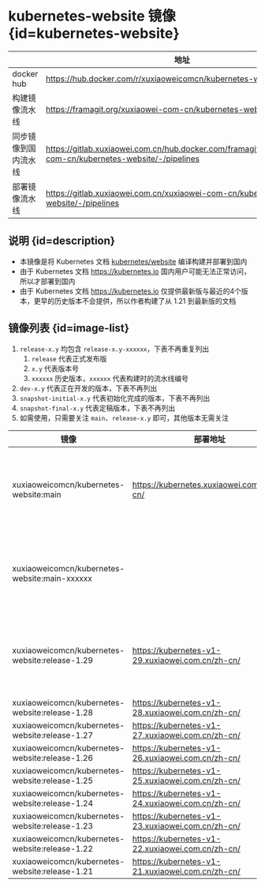 # kubernetes-website 镜像 {id=kubernetes-website}

|            | 地址                                                                                                          |
|------------|-------------------------------------------------------------------------------------------------------------|
| docker hub | https://hub.docker.com/r/xuxiaoweicomcn/kubernetes-website                                                  |
| 构建镜像流水线    | https://framagit.org/xuxiaowei-com-cn/kubernetes-website/-/pipelines                                        |
| 同步镜像到国内流水线 | https://gitlab.xuxiaowei.com.cn/hub.docker.com/framagit.org/xuxiaowei-com-cn/kubernetes-website/-/pipelines |
| 部署镜像流水线    | https://gitlab.xuxiaowei.com.cn/xuxiaowei-com-cn/kubernetes-website/-/pipelines                             |

## 说明 {id=description}

- 本镜像是将 Kubernetes 文档 [kubernetes/website](https://github.com/kubernetes/website) 编译构建并部署到国内
- 由于 Kubernetes 文档 https://kubernetes.io 国内用户可能无法正常访问，所以才部署到国内
- 由于 Kubernetes 文档 https://kubernetes.io 仅提供最新版与最近的4个版本，更早的历史版本不会提供，所以作者构建了从 1.21
  到最新版的文档

## 镜像列表 {id=image-list}

1. `release-x.y` 均包含 `release-x.y-xxxxxx`，下表不再重复列出
    1. `release` 代表正式发布版
    2. `x.y` 代表版本号
    3. `xxxxxx` 历史版本，`xxxxxx` 代表构建时的流水线编号
2. `dev-x.y` 代表正在开发的版本，下表不再列出
3. `snapshot-initial-x.y` 代表初始化完成的版本，下表不再列出
4. `snapshot-final-x.y` 代表定稿版本，下表不再列出
5. 如需使用，只需要关注 `main`、`release-x.y` 即可，其他版本无需关注

| 镜像                                             | 部署地址                                             | 说明                             |
|------------------------------------------------|--------------------------------------------------|--------------------------------|
| xuxiaoweicomcn/kubernetes-website:main         | https://kubernetes.xuxiaowei.com.cn/zh-cn/       | `main` 从源代码的 `main` 分支构建，代表最新版 |
| xuxiaoweicomcn/kubernetes-website:main-xxxxxx  |                                                  | 历史版本，`xxxxxx` 代表构建时的流水线编号      |
| xuxiaoweicomcn/kubernetes-website:release-1.29 | https://kubernetes-v1-29.xuxiaowei.com.cn/zh-cn/ | `release` 代表正式发布版，`1.29` 代表版本号 |
| xuxiaoweicomcn/kubernetes-website:release-1.28 | https://kubernetes-v1-28.xuxiaowei.com.cn/zh-cn/ |                                |
| xuxiaoweicomcn/kubernetes-website:release-1.27 | https://kubernetes-v1-27.xuxiaowei.com.cn/zh-cn/ |                                |
| xuxiaoweicomcn/kubernetes-website:release-1.26 | https://kubernetes-v1-26.xuxiaowei.com.cn/zh-cn/ |                                |
| xuxiaoweicomcn/kubernetes-website:release-1.25 | https://kubernetes-v1-25.xuxiaowei.com.cn/zh-cn/ |                                |
| xuxiaoweicomcn/kubernetes-website:release-1.24 | https://kubernetes-v1-24.xuxiaowei.com.cn/zh-cn/ |                                |
| xuxiaoweicomcn/kubernetes-website:release-1.23 | https://kubernetes-v1-23.xuxiaowei.com.cn/zh-cn/ |                                |
| xuxiaoweicomcn/kubernetes-website:release-1.22 | https://kubernetes-v1-22.xuxiaowei.com.cn/zh-cn/ |                                |
| xuxiaoweicomcn/kubernetes-website:release-1.21 | https://kubernetes-v1-21.xuxiaowei.com.cn/zh-cn/ |                                |

<style>

._image_xuxiaoweicomcn_kubernetes-website #kubernetes-website + table tr th:nth-child(1), 
._image_xuxiaoweicomcn_kubernetes-website #kubernetes-website + table tr td:nth-child(1) {
    min-width: 160px;
}

._image_xuxiaoweicomcn_kubernetes-website #kubernetes-website + table tr th:nth-child(2), 
._image_xuxiaoweicomcn_kubernetes-website #kubernetes-website + table tr td:nth-child(2) {
    min-width: 785px;
}

._image_xuxiaoweicomcn_kubernetes-website table tr th:nth-child(1), 
._image_xuxiaoweicomcn_kubernetes-website table tr td:nth-child(1) {
    min-width: 355px;
}

._image_xuxiaoweicomcn_kubernetes-website table tr th:nth-child(2), 
._image_xuxiaoweicomcn_kubernetes-website table tr td:nth-child(2) {
    min-width: 365px;
}

._image_xuxiaoweicomcn_kubernetes-website table tr th:nth-child(3), 
._image_xuxiaoweicomcn_kubernetes-website table tr td:nth-child(3) {
    min-width: 320px;
}
</style>